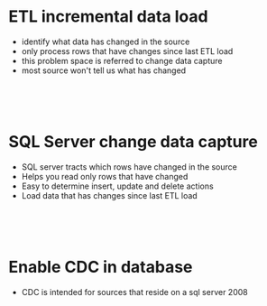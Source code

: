 # ETL incremental data load

- identify what data has changed in the source
- only process rows that have changes since last ETL load
- this problem space is referred to change data capture
- most source won't tell us what has changed

&nbsp;

&nbsp;

# SQL Server change data capture

- SQL server tracts which rows have changed in the source
- Helps you read only rows that have changed
- Easy to determine insert, update and delete actions
- Load data that has changes since last ETL load

&nbsp;

&nbsp;

# Enable CDC in database

- CDC is intended for sources that reside on a sql server 2008
